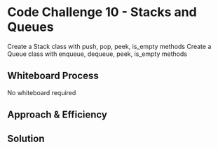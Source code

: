 # Code Challenge 10 - Stacks and Queues

Create a Stack class with push, pop, peek, is_empty methods
Create a Queue class with enqueue, dequeue, peek, is_empty methods

## Whiteboard Process

No whiteboard required

## Approach & Efficiency
<!-- What approach did you take? Why? What is the Big O space/time for this approach? -->

## Solution
<!-- Show how to run your code, and examples of it in action -->
